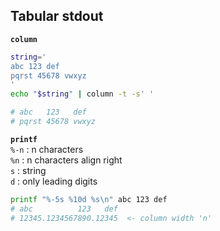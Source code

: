 Tabular stdout
---

**`column`**
```sh
string='
abc 123 def
pqrst 45678 vwxyz
'
echo "$string" | column -t -s' '

# abc   123   def
# pqrst 45678 vwxyz
```
 
**`printf`**  
`%-n` : n characters  
`%n` : n characters align right  
`s` : string  
`d` : only leading digits  
```sh
printf "%-5s %10d %s\n" abc 123 def
# abc          123   def
# 12345.1234567890.12345  <- column width 'n'
```
